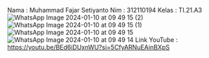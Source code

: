 Nama : Muhammad Fajar Setiyanto
Nim : 312110194
Kelas : TI.21.A3
![WhatsApp Image 2024-01-10 at 09 49 15 (2)](https://github.com/skyzarr/aplikasi-data-barang/assets/127575285/36011e66-8ea5-4405-9282-051d20eb1b2b)
![WhatsApp Image 2024-01-10 at 09 49 15 (1)](https://github.com/skyzarr/aplikasi-data-barang/assets/127575285/a23b7e90-633d-48dd-a6b0-271a68b351b0)
![WhatsApp Image 2024-01-10 at 09 49 15](https://github.com/skyzarr/aplikasi-data-barang/assets/127575285/e47fc3b3-7651-4359-8bc4-959e31338a02)
![WhatsApp Image 2024-01-10 at 09 49 14](https://github.com/skyzarr/aplikasi-data-barang/assets/127575285/eb341ca5-0528-418c-b13c-40273d29dba7)
Link YouTube : https://youtu.be/BEd6iDUxnWU?si=5CfyARNuEAinBXpS

